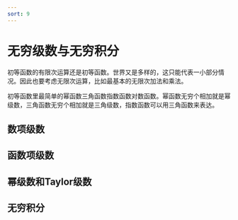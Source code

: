 ```yaml
---
sort: 9
---
```

# 无穷级数与无穷积分

初等函数的有限次运算还是初等函数。世界又是多样的，这只能代表一小部分情况。因此也要考虑无限次运算，比如最基本的无限次加法和乘法。

初等函数里最简单的幂函数三角函数指数函数对数函数。幂函数无穷个相加就是幂级数，三角函数无穷个相加就是三角级数，指数函数可以用三角函数来表达。

## 数项级数


## 函数项级数


## 幂级数和Taylor级数


## 无穷积分





